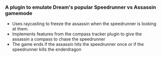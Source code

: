 ### A plugin to emulate Dream's popular Speedrunner vs Assassin gamemode
- Uses raycasting to freeze the assassin when the speedrunner is looking at them.
- Implements features from the compass tracker plugin to give the assassin a compass to chase the speedrunner
- The game ends if the assassin hits the speedrunner once or if the speedrunner kills the enderdragon
